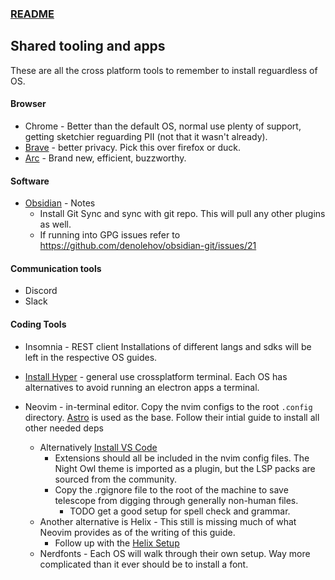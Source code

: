 ### [README](README.md)

## Shared tooling and apps

These are all the cross platform tools to remember to install reguardless of OS.

#### Browser

- Chrome - Better than the default OS, normal use plenty of support, getting sketchier reguarding PII (not that it wasn't already).
- [Brave](https://brave.com) - better privacy. Pick this over firefox or duck.
- [Arc](https://arc.net/downloaded) - Brand new, efficient, buzzworthy.

#### Software

- [Obsidian](https://obsidian.md/download) - Notes
  - Install Git Sync and sync with git repo. This will pull any other plugins as well.
  - If running into GPG issues refer to https://github.com/denolehov/obsidian-git/issues/21

#### Communication tools

- Discord
- Slack

#### Coding Tools

- Insomnia - REST client
  Installations of different langs and sdks will be left in the respective OS guides.
- [Install Hyper](https://hyper.is/) - general use crossplatform terminal. Each OS has alternatives to avoid running an electron apps a terminal.

- Neovim - in-terminal editor. Copy the nvim configs to the root `.config` directory. [Astro](https://docs.astronvim.com) is used as the base. Follow their intial guide to install all other needed deps
  - Alternatively [Install VS Code](https://code.visualstudio.com/download)
    - Extensions should all be included in the nvim config files. The Night Owl theme is imported as a plugin, but the LSP packs are sourced from the community.
    - Copy the .rgignore file to the root of the machine to save telescope from digging through generally non-human files.
      - TODO get a good setup for spell check and grammar.
  - Another alternative is Helix - This still is missing much of what Neovim provides as of the writing of this guide.
    - Follow up with the [Helix Setup](helix.md)
  - Nerdfonts - Each OS will walk through their own setup. Way more complicated than it ever should be to install a font.
